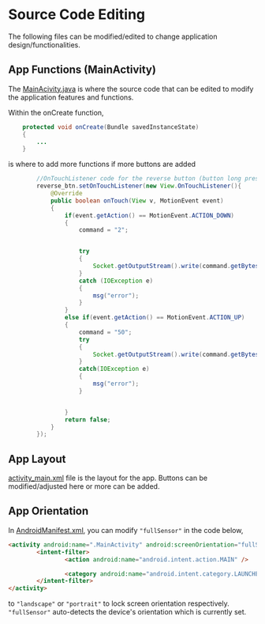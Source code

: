 # Source Code Editing
The following files can be modified/edited to change application design/functionalities.

## App Functions (MainActivity)
The [MainAcivity.java](/app/src/main/java/com/example/controlapp310/MainActivity.java/) is where the source code that can be edited to modify the application features and functions.  

Within the onCreate function,
```java
    protected void onCreate(Bundle savedInstanceState)
    {
        ...
    }
```
is where to add more functions if more buttons are added
```java
        //OnTouchListener code for the reverse button (button long press)
        reverse_btn.setOnTouchListener(new View.OnTouchListener(){
            @Override
            public boolean onTouch(View v, MotionEvent event)
            {
                if(event.getAction() == MotionEvent.ACTION_DOWN)
                {
                    command = "2";


                    try
                    {
                        Socket.getOutputStream().write(command.getBytes());
                    }
                    catch (IOException e)
                    {
                        msg("error");
                    }
                }
                else if(event.getAction() == MotionEvent.ACTION_UP)
                {
                    command = "50";
                    try
                    {
                        Socket.getOutputStream().write(command.getBytes());
                    }
                    catch(IOException e)
                    {
                        msg("error");
                    }


                }
                return false;
            }
        });
```

## App Layout
[activity_main.xml](/app/src/main/res/layout/activity_main.xml/) file is the layout for the app. Buttons can be modified/adjusted here or more can be added. 

## App Orientation
In [AndroidManifest.xml](/app/src/main/AndroidManifest.xml/), you can modify `"fullSensor"` in the code below, 

```html
<activity android:name=".MainActivity" android:screenOrientation="fullSensor">
        <intent-filter>
                <action android:name="android.intent.action.MAIN" />

                <category android:name="android.intent.category.LAUNCHER" />
        </intent-filter>
</activity>
  ```
  to `"landscape"` or `"portrait"` to lock screen orientation respectively. `"fullSensor"` auto-detects the device's orientation which is currently set.
